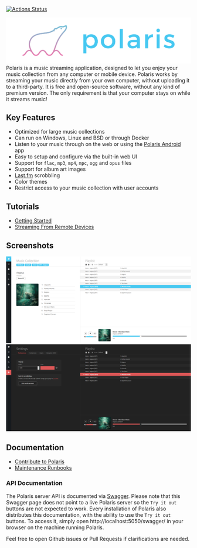 [![Actions Status](https://github.com/agersant/polaris/workflows/Build/badge.svg)](https://github.com/agersant/polaris/actions)

<img src="res/readme/logo.png?raw=true"/>
Polaris is a music streaming application, designed to let you enjoy your music collection from any computer or mobile device. Polaris works by streaming your music directly from your own computer, without uploading it to a third-party. It is free and open-source software, without any kind of premium version. The only requirement is that your computer stays on while it streams music!

## Key Features
- Optimized for large music collections
- Can run on Windows, Linux and BSD or through Docker
- Listen to your music through on the web or using the [Polaris Android](https://github.com/agersant/polaris-android) app
- Easy to setup and configure via the built-in web UI
- Support for `flac`, `mp3`, `mp4`, `mpc`, `ogg` and `opus` files
- Support for album art images
- [Last.fm](https://www.last.fm) scrobbling
- Color themes
- Restrict access to your music collection with user accounts

## Tutorials

- [Getting Started](https://agersant.github.io/polaris/SETUP.md)
- [Streaming From Remote Devices](https://agersant.github.io/polaris/DDNS.md)

## Screenshots

![Polaris Web UI](res/readme/web_ui.png?raw=true "Polaris Web UI")
![Polaris Web UI Dark Mode](res/readme/dark_mode.png?raw=true "Polaris Web UI")

## Documentation

- [Contribute to Polaris](https://agersant.github.io/polaris/CONTRIBUTE.md)
- [Maintenance Runbooks](https://agersant.github.io/polaris/MAINTENANCE.md)

### API Documentation
The Polaris server API is documented via [Swagger](https://agersant.github.io/polaris/swagger). Please note that this Swagger page does not point to a live Polaris server so the `Try it out` buttons are not expected to work.
Every installation of Polaris also distributes this documentation, with the ability to use the `Try it out` buttons. To access it, simply open http://localhost:5050/swagger/ in your browser on the machine running Polaris.

Feel free to open Github issues or Pull Requests if clarifications are needed.
